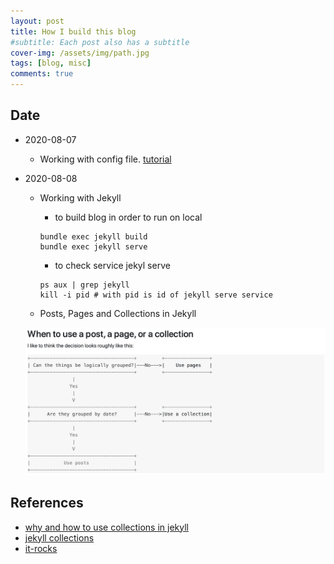 ```yaml
---
layout: post
title: How I build this blog 
#subtitle: Each post also has a subtitle
cover-img: /assets/img/path.jpg
tags: [blog, misc]
comments: true
---
```


## Date
 * 2020-08-07
   - Working with config file. [tutorial](https://github.com/sverrirs/jekyll-paginate-v2/blob/master/examples/01-typicalblog/_config.yml)

 * 2020-08-08
   - Working with Jekyll
     - to build blog in order to run on local
     ```
     bundle exec jekyll build
     bundle exec jekyll serve
     ```
     - to check service jekyl serve
     ```
     ps aux | grep jekyll
     kill -i pid # with pid is id of jekyll serve service
     ```
   
   - Posts, Pages and Collections in Jekyll

   ![Collections](../assets/img/jekyll.png)
   
## References
 * [why and how to use collections in jekyll](https://dev.to/devdiaries/why-and-how-to-use-collections-in-jekyll-4b89)
 * [jekyll collections](https://ben.balter.com/2015/02/20/jekyll-collections/)
 * [it-rocks](https://simpleit.rocks/ruby/jekyll/collections/jekyll-collections-versus-posts/)
